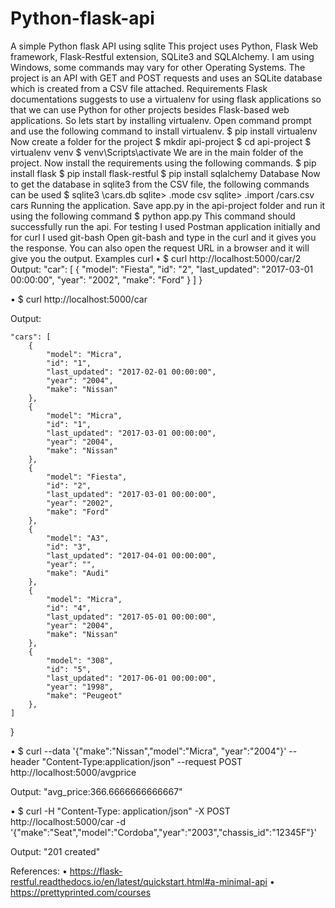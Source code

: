 # Python-flask-api
A simple Python flask API using sqlite
This project uses Python, Flask Web framework, Flask-Restful extension, SQLite3 and SQLAlchemy.
I am using Windows, some commands may vary for other Operating Systems.
The project is an API with GET and POST requests and uses an SQLite database which is created from a CSV file attached.
Requirements
Flask documentations suggests to use a virtualenv for using flask applications so that we can use Python for other projects besides Flask-based web applications. So lets start by installing virtualenv. Open command prompt and use the following command to install virtualenv.
$ pip install virtualenv
Now create a folder for the project 
$ mkdir api-project
$ cd api-project
$ virtualenv venv
$ venv\Scripts\activate
We are in the main folder of the project. Now install the requirements using the following commands.
$ pip install flask
$ pip install flask-restful
$ pip install sqlalchemy
Database
Now to get the database in sqlite3 from the CSV file, the following commands can be used
$ sqlite3 <path>\cars.db
sqlite> .mode csv
sqlite> .import <path>/cars.csv cars
Running the application.
Save app.py in the api-project folder and run it using the following command
$ python app.py
This command should successfully run the api. 
For testing I used Postman application initially and for curl I used git-bash
Open git-bash and type in the curl and it gives you the response. You can also open the request URL in a browser and it will give you the output.
Examples curl
•	$ curl http://localhost:5000/car/2
Output:
    "car": [
        {
            "model": "Fiesta",
            "id": "2",
            "last_updated": "2017-03-01 00:00:00",
            "year": "2002",
            "make": "Ford"
        }
    ]
}

•	$ curl http://localhost:5000/car

Output: 

    "cars": [
        {
            "model": "Micra",
            "id": "1",
            "last_updated": "2017-02-01 00:00:00",
            "year": "2004",
            "make": "Nissan"
        },
        {
            "model": "Micra",
            "id": "1",
            "last_updated": "2017-03-01 00:00:00",
            "year": "2004",
            "make": "Nissan"
        },
        {
            "model": "Fiesta",
            "id": "2",
            "last_updated": "2017-03-01 00:00:00",
            "year": "2002",
            "make": "Ford"
        },
        {
            "model": "A3",
            "id": "3",
            "last_updated": "2017-04-01 00:00:00",
            "year": "",
            "make": "Audi"
        },
        {
            "model": "Micra",
            "id": "4",
            "last_updated": "2017-05-01 00:00:00",
            "year": "2004",
            "make": "Nissan"
        },
        {
            "model": "308",
            "id": "5",
            "last_updated": "2017-06-01 00:00:00",
            "year": "1998",
            "make": "Peugeot"
        },
    ]
}


•	$ curl --data '{"make":"Nissan","model":"Micra", "year":"2004"}' --header "Content-Type:application/json" --request POST http://localhost:5000/avgprice

Output:
"avg_price:366.6666666666667"

•	$ curl -H "Content-Type: application/json" -X POST http://localhost:5000/car -d '{"make":"Seat","model":"Cordoba","year":"2003","chassis_id":"12345F"}'

Output:
"201 created"



References:
•	https://flask-restful.readthedocs.io/en/latest/quickstart.html#a-minimal-api
•	https://prettyprinted.com/courses


